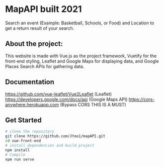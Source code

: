# MapAPI built 2021

Search an event (Example: Basketball, Schools, or Food) and Location to get a return result of your search.

## About the project:

This website is made with Vue.js as the project framework, Vuetify for the front-end styling, Leaflet and Google Maps for displaying data, and Google Places Search APIs for gathering data.


## Documentation

https://github.com/vue-leaflet/Vue2Leaflet  (Leaflet)
https://developers.google.com/docs/api  (Google Maps API)
https://cors-anywhere.herokuapp.com (Bypass CORS THIS IS A MUST)


## Get Started

```bash
# clone the repository
git clone https://github.com/JYoo1/mapAPI.git
cd vue-front-end
# install dependencies and build project
npm install
# Compile 
npm run serve


```

